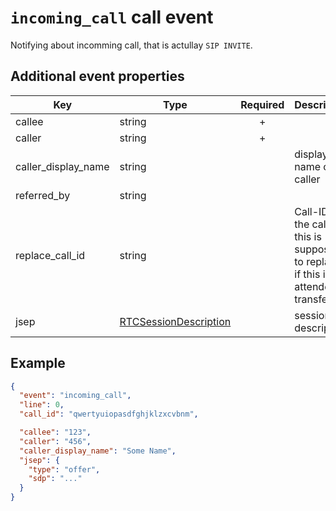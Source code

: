 # `incoming_call` call event

Notifying about incomming call, that is actullay `SIP INVITE`.

## Additional event properties

| Key | Type | Required | Description |
| --- | --- | :---: | --- |
| callee | string | + | |
| caller | string | + | |
| caller_display_name | string | | display name of the caller |
| referred_by | string | | |
| replace_call_id | string | | Call-ID of the call that this is supposed to replace, if this is an attended transfer |
| jsep | [RTCSessionDescription](https://developer.mozilla.org/en-US/docs/Web/API/RTCSessionDescription) | | session description |

## Example

```json
{
  "event": "incoming_call",
  "line": 0,
  "call_id": "qwertyuiopasdfghjklzxcvbnm",

  "callee": "123",
  "caller": "456",
  "caller_display_name": "Some Name",
  "jsep": {
    "type": "offer",
    "sdp": "..."
  }
}
```
